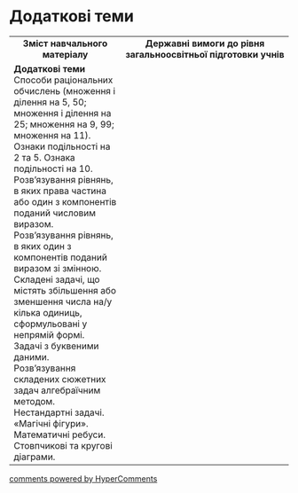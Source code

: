 <div id="hypercomments_widget" class="js-hypercomments-widget invisible"></div>

# Додаткові теми
<table>
  <tr>
    <td width="40%" align="center"><b>Зміст навчального матеріалу<b></td>
    <td width="60%" align="center"><b>Державні вимоги до рівня загальноосвітньої підготовки учнів</b></td>
  </tr>
  <tr>
    <td width="40%" style="vertical-align:top !important;"><b>Додаткові теми</b><br>
Способи раціональних обчислень (множення і ділення на 5, 50; множення і ділення на 25; множення на 9, 99; множення на 11).<br>
Ознаки подільності на 2 та 5. Ознака подільності на 10.<br>
Розв’язування рівнянь, в яких права частина або один з компонентів поданий  числовим виразом.<br>
Розв’язування рівнянь, в яких один з компонентів поданий виразом зі змінною.<br>
Складені задачі, що містять збільшення або зменшення числа на/у кілька одиниць, сформульовані у непрямій формі.<br>
Задачі з буквеними даними.<br>
Розв’язування складених сюжетних задач алгебраїчним методом.<br>
Нестандартні задачі. «Магічні фігури». Математичні ребуси. Стовпчикові та кругові діаграми.<br>
</td>
    <td width="60%" style="vertical-align:top !important;"></td>
  </tr>
</table>

<div class="js-hypercomments-container">
    <a href="http://hypercomments.com" class="hc-link" title="comments widget">comments powered by HyperComments</a>
</div>